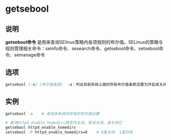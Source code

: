 # **getsebool**

## 说明

**getsebool命令** 是用来查询SElinux策略内各项规则的布尔值。SELinux的策略与规则管理相关命令：seinfo命令、sesearch命令、getsebool命令、setsebool命令、semanage命令

## 选项

```markdown
getsebool [-a] [布尔值条款]  -a：列出目前系统上面的所有布尔值条款设置为开启或关闭值
```

## 实例

```bash
getsebool -a    # 查询本系统内所有的布尔值设置

# 查询httpd_enable_homedirs是否为关闭，若没关闭，请关闭它
getsebool httpd_enable_homedirs
setsebool -P httpd_enable_homedirs=0    # 0是关闭  1是开启
```
